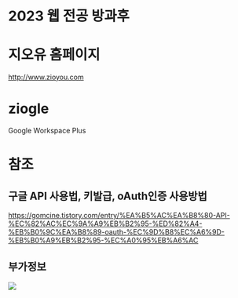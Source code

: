 # 2023 웹 전공 방과후

# 지오유 홈페이지

http://www.zioyou.com

# ziogle

Google Workspace Plus

# 참조

## 구글 API 사용법, 키발급, oAuth인증 사용방법

https://gomcine.tistory.com/entry/%EA%B5%AC%EA%B8%80-API-%EC%82%AC%EC%9A%A9%EB%B2%95-%ED%82%A4-%EB%B0%9C%EA%B8%89-oauth-%EC%9D%B8%EC%A6%9D-%EB%B0%A9%EB%B2%95-%EC%A0%95%EB%A6%AC

## 부가정보

<img src="https://drive.google.com/thumbnail?id=1BLLnWhGF7yn4RoWVc9m_RR9iickJzR41">
